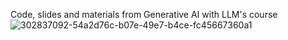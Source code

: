 Code, slides and materials from Generative AI with LLM's course 
![302837092-54a2d76c-b07e-49e7-b4ce-fc45667360a1](https://github.com/harsh91274/genai/assets/62307832/95939d20-df1d-4740-b1a9-3c004dde2568)
